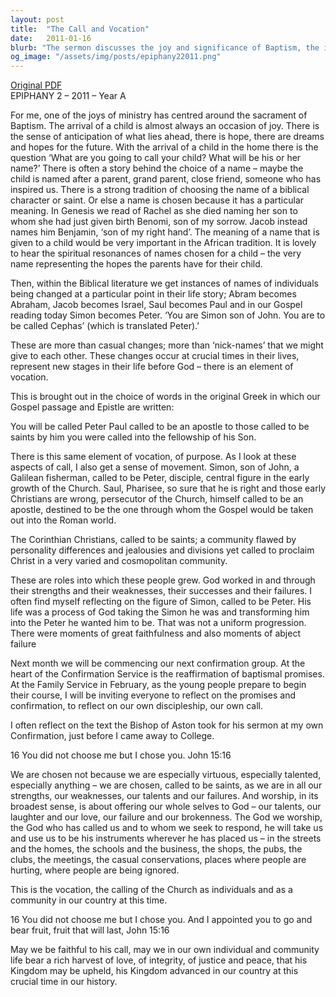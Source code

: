 ```yaml
---
layout: post
title:  "The Call and Vocation"
date:   2011-01-16
blurb: "The sermon discusses the joy and significance of Baptism, the importance of names in the Bible, and the transformation of individuals when they accept God's call. It emphasizes the idea of vocation and purpose, using examples of biblical figures like Simon becoming Peter and Saul becoming Paul. The sermon also encourages reflection on one's discipleship and the reaffirmation of baptismal promises."
og_image: "/assets/img/posts/epiphany22011.png"
---
```

[Original PDF](/assets/pdf/epiphany22011.pdf)    
EPIPHANY 2 – 2011 – Year A

For me, one of the joys of ministry has centred around the sacrament of Baptism. The arrival of a child is almost always an occasion of joy. There is the sense of anticipation of what lies ahead, there is hope, there are dreams and hopes for the future. With the arrival of a child in the home there is the question ‘What are you going to call your child? What will be his or her name?’ There is often a story behind the choice of a name – maybe the child is named after a parent, grand parent, close friend, someone who has inspired us. There is a strong tradition of choosing the name of a biblical character or saint. Or else a name is chosen because it has a particular meaning. In Genesis we read of Rachel as she died naming her son to whom she had just given birth Benomi, son of my sorrow. Jacob instead names him Benjamin, ‘son of my right hand’. The meaning of a name that is given to a child would be very important in the African tradition. It is lovely to hear the spiritual resonances of names chosen for a child – the very name representing the hopes the parents have for their child.

Then, within the Biblical literature we get instances of names of individuals being changed at a particular point in their life story; Abram becomes Abraham, Jacob becomes Israel, Saul becomes Paul and in our Gospel reading today Simon becomes Peter. ‘You are Simon son of John. You are to be called Cephas’ (which is translated Peter).’

These are more than casual changes; more than ‘nick-names’ that we might give to each other. These changes occur at crucial times in their lives, represent new stages in their life before God – there is an element of vocation.

This is brought out in the choice of words in the original Greek in which our Gospel passage and Epistle are written:

You will be called Peter
Paul called to be an apostle
to those called to be saints
by him you were called into the fellowship of his Son.

There is this same element of vocation, of purpose. As I look at these aspects of call, I also get a sense of movement. Simon, son of John, a Galilean fisherman, called to be Peter, disciple, central figure in the early growth of the Church. Saul, Pharisee, so sure that he is right and those early Christians are wrong, persecutor of the Church, himself called to be an apostle, destined to be the one through whom the Gospel would be taken out into the Roman world.

The Corinthian Christians, called to be saints; a community flawed by personality differences and jealousies and divisions yet called to proclaim Christ in a very varied and cosmopolitan community.

These are roles into which these people grew. God worked in and through their strengths and their weaknesses, their successes and their failures. I often find myself reflecting on the figure of Simon, called to be Peter. His life was a process of God taking the Simon he was and transforming him into the Peter he wanted him to be. That was not a uniform progression. There were moments of great faithfulness and also moments of abject failure

Next month we will be commencing our next confirmation group. At the heart of the Confirmation Service is the reaffirmation of baptismal promises. At the Family Service in February, as the young people prepare to begin their course, I will be inviting everyone to reflect on the promises and confirmation, to reflect on our own discipleship, our own call.

I often reflect on the text the Bishop of Aston took for his sermon at my own Confirmation, just before I came away to College.

16 You did not choose me but I chose you. John 15:16

We are chosen not because we are especially virtuous, especially talented, especially anything – we are chosen, called to be saints, as we are in all our strengths, our weaknesses, our talents and our failures. And worship, in its broadest sense, is about offering our whole selves to God – our talents, our laughter and our love, our failure and our brokenness. The God we worship, the God who has called us and to whom we seek to respond, he will take us and use us to be his instruments wherever he has placed us – in the streets and the homes, the schools and the business, the shops, the pubs, the clubs, the meetings, the casual conservations, places where people are hurting, where people are being ignored.

This is the vocation, the calling of the Church as individuals and as a community in our country at this time.

16 You did not choose me but I chose you. And I appointed you to go and bear fruit, fruit that will last, John 15:16

May we be faithful to his call, may we in our own individual and community life bear a rich harvest of love, of integrity, of justice and peace, that his Kingdom may be upheld, his Kingdom advanced in our country at this crucial time in our history.
